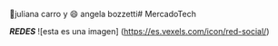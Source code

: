 
:coconut:juliana carro y :smile: angela bozzetti# MercadoTech

***REDES***
![esta es una imagen] (https://es.vexels.com/icon/red-social/)
